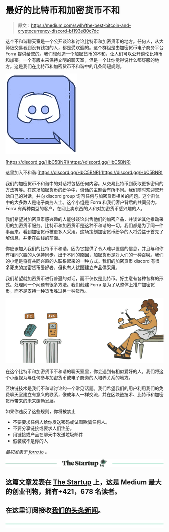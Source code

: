 # 最好的比特币和加密货币不和

> 原文：<https://medium.com/swlh/the-best-bitcoin-and-cryptocurrency-discord-bf193e80c7dc>

这个不和谐聊天室是一个公开谈论和讨论比特币和加密货币的地方。任何人，从大师级交易者到没有钱包的人，都是受欢迎的。这个群组是由加密货币电子商务平台 Forra 提供给您的。我们想创造一个加密货币的不和，让人们可以公开谈论比特币和加密。一个有版主来保持文明的聊天室，但是一个让你觉得说什么都舒服的地方。这是我们在比特币和加密货币不和谐中的几条简短规则。

![](img/88cab0b2348d4379fcf86df042c3dc5a.png)

[https://discord.gg/HbC5BNR](https://discord.gg/HbC5BNR)

这里加入不和谐:[https://discord.gg/HbC5BNR](https://discord.gg/HbC5BNR)

我们的加密货币不和谐中的对话将包括任何内容。从交易比特币到获取更多密码的方法等等。在这场加密货币的纷争中，谈话的主题会有所不同。我们随时欢迎您开始自己的对话，并向 discord group 询问任何与加密货币相关的问题。这个群体中的大多数人是电子商务人士。这个小组是 Forra 和我们客户背后的共同努力。Forra 有两种类型的客户，在网上卖东西的人和对加密货币感兴趣的人。

我们希望对加密货币感兴趣的人能够谈论出售他们的加密产品，并谈论其他推动采用的加密货币服务。比特币和加密货币是这种不和谐的一切。我们都是为了同一件事而来。看到加密货币被更多人采用。这场策划加密货币纷争的人将受益于首先了解信息，并走在曲线的前面。

你应该加入我们的比特币不和谐，因为它提供了令人难以置信的信息，并且与和你有相同兴趣的人保持同步。出于不同的原因，加密货币是对人们的一种召唤。我们的小组是将有共同兴趣的人联系起来的一种方式。我们的加密货币 discord 有很多死忠的加密货币爱好者，但也有人试图建立产品供采用。

我们希望就加密货币进行普遍的对话，而不仅仅是比特币。好主意有各种各样的形式。处理同一个问题有很多方法。我们创建 Forra 是为了从整体上推广加密货币，而不是支持一种货币胜过另一种货币。

![](img/93ef129748d444fab76f5904ddbb88fd.png)

在这个比特币和加密货币不和谐的聊天室里，你会遇到有相似爱好的人。我们将这个小组视为与任何参与加密货币或电子商务的人培养关系的地方。

区块链技术是我们不和谐讨论的一个常见话题。我们希望我们的用户利用我们的免费聊天室建立有意义的联系，像成年人一样交流，并在区块链技术、比特币和加密货币带来的未来蓬勃发展。

如果你违反了这些规则，你将被禁止

*   不要要求任何人给你发送密码或试图欺骗任何人。
*   不要分享链接或要求人们注册。
*   用链接或产品在聊天中发送垃圾邮件
*   假装成不是你的人

*最初发表于* [*forra.io*](https://forra.io/bitcoin-and-cryptocurrency-discord/) *。*

[![](img/308a8d84fb9b2fab43d66c117fcc4bb4.png)](https://medium.com/swlh)

## 这篇文章发表在 [The Startup](https://medium.com/swlh) 上，这是 Medium 最大的创业刊物，拥有+421，678 名读者。

## 在这里订阅接收[我们的头条新闻](https://growthsupply.com/the-startup-newsletter/)。

[![](img/b0164736ea17a63403e660de5dedf91a.png)](https://medium.com/swlh)